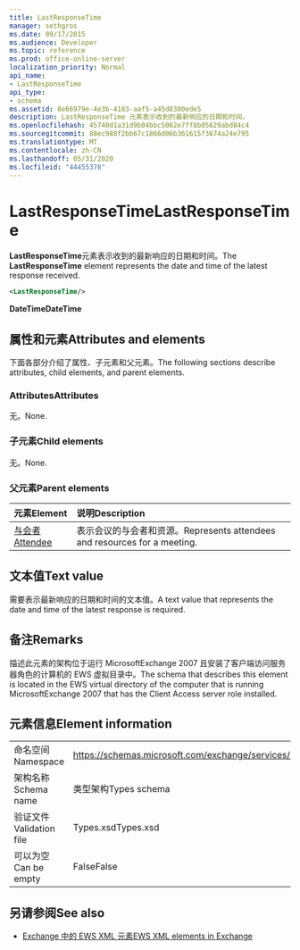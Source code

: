 ```yaml
---
title: LastResponseTime
manager: sethgros
ms.date: 09/17/2015
ms.audience: Developer
ms.topic: reference
ms.prod: office-online-server
localization_priority: Normal
api_name:
- LastResponseTime
api_type:
- schema
ms.assetid: 8e66979e-4e3b-4183-aaf5-a45d8380ede5
description: LastResponseTime 元素表示收到的最新响应的日期和时间。
ms.openlocfilehash: 45740d1a31d9b04bbc5062e7ff8b05629abd84c4
ms.sourcegitcommit: 88ec988f2bb67c1866d06b361615f3674a24e795
ms.translationtype: MT
ms.contentlocale: zh-CN
ms.lasthandoff: 05/31/2020
ms.locfileid: "44455378"
---
```

# <a name="lastresponsetime"></a><span data-ttu-id="65721-103">LastResponseTime</span><span class="sxs-lookup"><span data-stu-id="65721-103">LastResponseTime</span></span>

<span data-ttu-id="65721-104">**LastResponseTime**元素表示收到的最新响应的日期和时间。</span><span class="sxs-lookup"><span data-stu-id="65721-104">The **LastResponseTime** element represents the date and time of the latest response received.</span></span> 
  
```xml
<LastResponseTime/>
```

 <span data-ttu-id="65721-105">**DateTime**</span><span class="sxs-lookup"><span data-stu-id="65721-105">**DateTime**</span></span>
## <a name="attributes-and-elements"></a><span data-ttu-id="65721-106">属性和元素</span><span class="sxs-lookup"><span data-stu-id="65721-106">Attributes and elements</span></span>

<span data-ttu-id="65721-107">下面各部分介绍了属性、子元素和父元素。</span><span class="sxs-lookup"><span data-stu-id="65721-107">The following sections describe attributes, child elements, and parent elements.</span></span>
  
### <a name="attributes"></a><span data-ttu-id="65721-108">Attributes</span><span class="sxs-lookup"><span data-stu-id="65721-108">Attributes</span></span>

<span data-ttu-id="65721-109">无。</span><span class="sxs-lookup"><span data-stu-id="65721-109">None.</span></span>
  
### <a name="child-elements"></a><span data-ttu-id="65721-110">子元素</span><span class="sxs-lookup"><span data-stu-id="65721-110">Child elements</span></span>

<span data-ttu-id="65721-111">无。</span><span class="sxs-lookup"><span data-stu-id="65721-111">None.</span></span>
  
### <a name="parent-elements"></a><span data-ttu-id="65721-112">父元素</span><span class="sxs-lookup"><span data-stu-id="65721-112">Parent elements</span></span>

|<span data-ttu-id="65721-113">**元素**</span><span class="sxs-lookup"><span data-stu-id="65721-113">**Element**</span></span>|<span data-ttu-id="65721-114">**说明**</span><span class="sxs-lookup"><span data-stu-id="65721-114">**Description**</span></span>|
|:-----|:-----|
|[<span data-ttu-id="65721-115">与会者</span><span class="sxs-lookup"><span data-stu-id="65721-115">Attendee</span></span>](attendee.md) <br/> |<span data-ttu-id="65721-116">表示会议的与会者和资源。</span><span class="sxs-lookup"><span data-stu-id="65721-116">Represents attendees and resources for a meeting.</span></span>  <br/> |
   
## <a name="text-value"></a><span data-ttu-id="65721-117">文本值</span><span class="sxs-lookup"><span data-stu-id="65721-117">Text value</span></span>

<span data-ttu-id="65721-118">需要表示最新响应的日期和时间的文本值。</span><span class="sxs-lookup"><span data-stu-id="65721-118">A text value that represents the date and time of the latest response is required.</span></span>
  
## <a name="remarks"></a><span data-ttu-id="65721-119">备注</span><span class="sxs-lookup"><span data-stu-id="65721-119">Remarks</span></span>

<span data-ttu-id="65721-120">描述此元素的架构位于运行 MicrosoftExchange 2007 且安装了客户端访问服务器角色的计算机的 EWS 虚拟目录中。</span><span class="sxs-lookup"><span data-stu-id="65721-120">The schema that describes this element is located in the EWS virtual directory of the computer that is running MicrosoftExchange 2007 that has the Client Access server role installed.</span></span>
  
## <a name="element-information"></a><span data-ttu-id="65721-121">元素信息</span><span class="sxs-lookup"><span data-stu-id="65721-121">Element information</span></span>

|||
|:-----|:-----|
|<span data-ttu-id="65721-122">命名空间</span><span class="sxs-lookup"><span data-stu-id="65721-122">Namespace</span></span>  <br/> |https://schemas.microsoft.com/exchange/services/2006/types  <br/> |
|<span data-ttu-id="65721-123">架构名称</span><span class="sxs-lookup"><span data-stu-id="65721-123">Schema name</span></span>  <br/> |<span data-ttu-id="65721-124">类型架构</span><span class="sxs-lookup"><span data-stu-id="65721-124">Types schema</span></span>  <br/> |
|<span data-ttu-id="65721-125">验证文件</span><span class="sxs-lookup"><span data-stu-id="65721-125">Validation file</span></span>  <br/> |<span data-ttu-id="65721-126">Types.xsd</span><span class="sxs-lookup"><span data-stu-id="65721-126">Types.xsd</span></span>  <br/> |
|<span data-ttu-id="65721-127">可以为空</span><span class="sxs-lookup"><span data-stu-id="65721-127">Can be empty</span></span>  <br/> |<span data-ttu-id="65721-128">False</span><span class="sxs-lookup"><span data-stu-id="65721-128">False</span></span>  <br/> |
   
## <a name="see-also"></a><span data-ttu-id="65721-129">另请参阅</span><span class="sxs-lookup"><span data-stu-id="65721-129">See also</span></span>



- [<span data-ttu-id="65721-130">Exchange 中的 EWS XML 元素</span><span class="sxs-lookup"><span data-stu-id="65721-130">EWS XML elements in Exchange</span></span>](ews-xml-elements-in-exchange.md)

